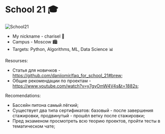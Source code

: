 # School 21 🎓

![Sсhool21](https://sun9-38.userapi.com/impg/KJR2NK87iyCNo7L8oZ9379FOTBF2nQJJ3mWvZw/mFRmaBUOkuk.jpg?size=480x360&quality=96&sign=8ffee636080944c3067db7ad320c8400&type=album)

- My nickname - charisel 🐯
- Campus - Moscow 🏙
- Targets: Python, Algorithms, ML, Data Science 📊

Resourses:

- Статья для новичков - <https://github.com/daniiomir/faq_for_school_21#brew>;
- Общие рекомендации по проектам - <https://www.youtube.com/watch?v=y7gyOmW4V4s&t=1882s>;

Recomendations:

- Бассейн питона самый лёгкий;
- Существует два типа сертификатов: базовый - после завершения стажировки, продвинутый - прошёл ветку после стажировки;
- Пред экзаменом просмотреть всю теорию проектов, пройти тесты в тематическом чате;
